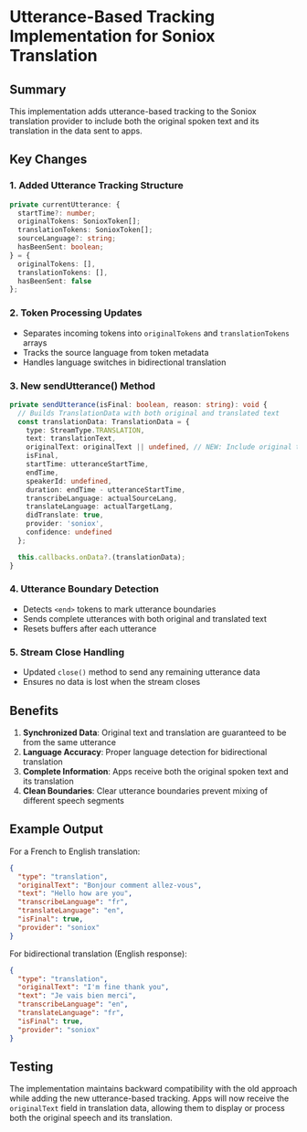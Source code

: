 # Utterance-Based Tracking Implementation for Soniox Translation

## Summary

This implementation adds utterance-based tracking to the Soniox translation provider to include both the original spoken text and its translation in the data sent to apps.

## Key Changes

### 1. Added Utterance Tracking Structure

```typescript
private currentUtterance: {
  startTime?: number;
  originalTokens: SonioxToken[];
  translationTokens: SonioxToken[];
  sourceLanguage?: string;
  hasBeenSent: boolean;
} = {
  originalTokens: [],
  translationTokens: [],
  hasBeenSent: false
};
```

### 2. Token Processing Updates

- Separates incoming tokens into `originalTokens` and `translationTokens` arrays
- Tracks the source language from token metadata
- Handles language switches in bidirectional translation

### 3. New sendUtterance() Method

```typescript
private sendUtterance(isFinal: boolean, reason: string): void {
  // Builds TranslationData with both original and translated text
  const translationData: TranslationData = {
    type: StreamType.TRANSLATION,
    text: translationText,
    originalText: originalText || undefined, // NEW: Include original text
    isFinal,
    startTime: utteranceStartTime,
    endTime,
    speakerId: undefined,
    duration: endTime - utteranceStartTime,
    transcribeLanguage: actualSourceLang,
    translateLanguage: actualTargetLang,
    didTranslate: true,
    provider: 'soniox',
    confidence: undefined
  };

  this.callbacks.onData?.(translationData);
}
```

### 4. Utterance Boundary Detection

- Detects `<end>` tokens to mark utterance boundaries
- Sends complete utterances with both original and translated text
- Resets buffers after each utterance

### 5. Stream Close Handling

- Updated `close()` method to send any remaining utterance data
- Ensures no data is lost when the stream closes

## Benefits

1. **Synchronized Data**: Original text and translation are guaranteed to be from the same utterance
2. **Language Accuracy**: Proper language detection for bidirectional translation
3. **Complete Information**: Apps receive both the original spoken text and its translation
4. **Clean Boundaries**: Clear utterance boundaries prevent mixing of different speech segments

## Example Output

For a French to English translation:

```json
{
  "type": "translation",
  "originalText": "Bonjour comment allez-vous",
  "text": "Hello how are you",
  "transcribeLanguage": "fr",
  "translateLanguage": "en",
  "isFinal": true,
  "provider": "soniox"
}
```

For bidirectional translation (English response):

```json
{
  "type": "translation",
  "originalText": "I'm fine thank you",
  "text": "Je vais bien merci",
  "transcribeLanguage": "en",
  "translateLanguage": "fr",
  "isFinal": true,
  "provider": "soniox"
}
```

## Testing

The implementation maintains backward compatibility with the old approach while adding the new utterance-based tracking. Apps will now receive the `originalText` field in translation data, allowing them to display or process both the original speech and its translation.
